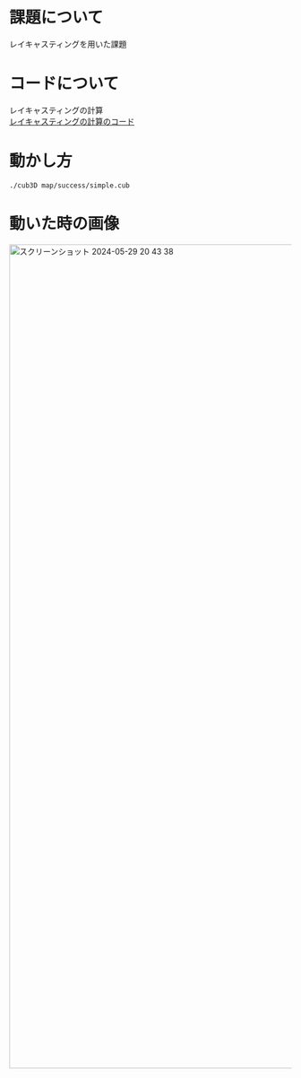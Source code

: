 # 課題について
レイキャスティングを用いた課題

# コードについて
レイキャスティングの計算<br>
[レイキャスティングの計算のコード](https://github.com/Kazuki-Asaka/cub_distance)

# 動かし方
```
./cub3D map/success/simple.cub
```

# 動いた時の画像

<img width="1470" alt="スクリーンショット 2024-05-29 20 43 38" src="https://github.com/Kazuki-Asaka/submitted_cub3d/assets/116556794/7db40a87-c0b4-44e6-9817-4726ff447e07">
